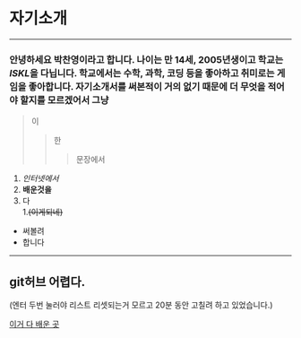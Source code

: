 # 자기소개
___
### 안녕하세요 박찬영이라고 합니다. 나이는 만 14세, 2005년생이고 학교는 *ISKL*을 다닙니다. 학교에서는 수학, 과학, 코딩 등을 좋아하고 취미로는 게임을 좋아합니다.  자기소개서를 써본적이 거의 없기 때문에 더 무엇을 적어야 할지를 모르겠어서 그냥
>이
>>한
>>>문장에서


1. *인터넷에서*   
2. **배운것을**   
3. 다   
1.~~(이게되네)~~   


- 써볼려   
- 합니다   


-----------

## git허브 어렵다.

(엔터 두번 눌러야 리스트 리셋되는거 모르고 20분 동안 고칠려 하고 있었습니다.)

[이거 다 배운 곳](https://gist.github.com/ihoneymon/652be052a0727ad59601)